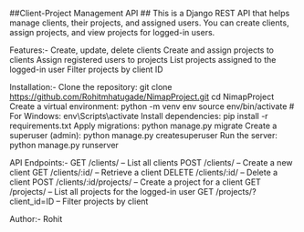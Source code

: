 ##Client-Project Management API ##
This is a Django REST API that helps manage clients, their projects, and assigned users.
You can create clients, assign projects, and view projects for logged-in users.

Features:-
Create, update, delete clients
Create and assign projects to clients
Assign registered users to projects
List projects assigned to the logged-in user
Filter projects by client ID

Installation:-
Clone the repository:
git clone https://github.com/Rohitmhatugade/NimapProject.git
cd NimapProject
Create a virtual environment:
python -m venv env
source env/bin/activate  # For Windows: env\Scripts\activate
Install dependencies:
pip install -r requirements.txt
Apply migrations:
python manage.py migrate
Create a superuser (admin):
python manage.py createsuperuser
Run the server:
python manage.py runserver

API Endpoints:-
GET /clients/ – List all clients
POST /clients/ – Create a new client
GET /clients/:id/ – Retrieve a client
DELETE /clients/:id/ – Delete a client
POST /clients/:id/projects/ – Create a project for a client
GET /projects/ – List all projects for the logged-in user
GET /projects/?client_id=ID – Filter projects by client

Author:-
Rohit
